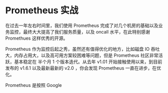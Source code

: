 # Prometheus 实战

在过去一年左右时间里，我们使用 Prometheus 完成了对几个机房的基础以及业务监控，最终大大提高了我们服务质量，以及  oncall 水平，在此特别感谢 Promethues 这样优秀的开源。

Prometheus 作为监控后起之秀，虽然还有值得优化的地方，比如磁盘 IO 吞吐大，内存占用大，以及高可用方案较困难等问题，但是 Prometheus 社区非常活跃，基本稳定在 半个月 1 个版本迭代。从去年 v1.01 开始接触使用以来，到目前发布的 v1.6.1 以及最新最新的 v2.0 ，你会发现 Prometheus 一直在进步，在优化。

Prometheus 是按照 Google

